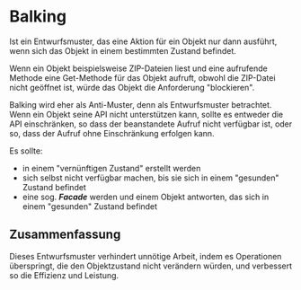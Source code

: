 # Balking

Ist ein Entwurfsmuster, das eine Aktion für ein Objekt nur dann ausführt, wenn sich das Objekt in einem bestimmten Zustand befindet.

Wenn ein Objekt beispielsweise ZIP-Dateien liest und eine aufrufende Methode eine Get-Methode für das Objekt aufruft, obwohl die ZIP-Datei nicht geöffnet ist, würde das Objekt die Anforderung "blockieren".

Balking wird eher als Anti-Muster, denn als Entwurfsmuster betrachtet. Wenn ein Objekt seine API nicht unterstützen kann, sollte es entweder die API einschränken, so dass der beanstandete Aufruf nicht verfügbar ist, oder so, dass der Aufruf ohne Einschränkung erfolgen kann.

Es sollte:

* in einem "vernünftigen Zustand" erstellt werden
* sich selbst nicht verfügbar machen, bis sie sich in einem "gesunden" Zustand befindet
* eine sog. ***Facade*** werden und einem Objekt antworten, das sich in einem "gesunden" Zustand befindet

## Zusammenfassung

Dieses Entwurfsmuster verhindert unnötige Arbeit, indem es Operationen überspringt, die den Objektzustand nicht verändern würden, und verbessert so die Effizienz und Leistung.
